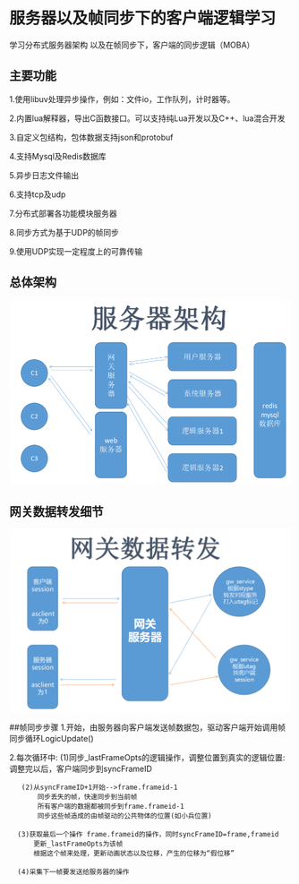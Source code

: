 # 服务器以及帧同步下的客户端逻辑学习

学习分布式服务器架构
以及在帧同步下，客户端的同步逻辑（MOBA）


## 主要功能

1.使用libuv处理异步操作，例如：文件io，工作队列，计时器等。

2.内置lua解释器，导出C函数接口。可以支持纯Lua开发以及C++、lua混合开发

3.自定义包结构，包体数据支持json和protobuf

4.支持Mysql及Redis数据库

5.异步日志文件输出

6.支持tcp及udp

7.分布式部署各功能模块服务器

8.同步方式为基于UDP的帧同步

9.使用UDP实现一定程度上的可靠传输
## 总体架构
![image1](https://github.com/FacelessXcy/moba_game_server/blob/master/Image/%E6%9C%8D%E5%8A%A1%E5%99%A8%E6%80%BB%E4%BD%93%E6%9E%B6%E6%9E%84.png)


## 网关数据转发细节
![image2](https://github.com/FacelessXcy/moba_game_server/blob/master/Image/网关数据转发.png)


##帧同步步骤
1.开始，由服务器向客户端发送帧数据包，驱动客户端开始调用帧同步循环LogicUpdate()

2.每次循环中:
        (1)同步_lastFrameOpts的逻辑操作，调整位置到真实的逻辑位置:
            调整完以后，客户端同步到syncFrameID
        
       (2)从syncFrameID+1开始-->frame.frameid-1
           同步丢失的帧，快速同步到当前帧
           所有客户端的数据都被同步到frame.frameid-1
           同步这些帧造成的由帧驱动的公共物体的位置(如小兵位置)
 
      (3)获取最后一个操作 frame.frameid的操作，同时syncFrameID=frame,frameid
          更新_lastFrameOpts为该帧
          根据这个帧来处理，更新动画状态以及位移，产生的位移为“假位移”

      (4)采集下一帧要发送给服务器的操作



